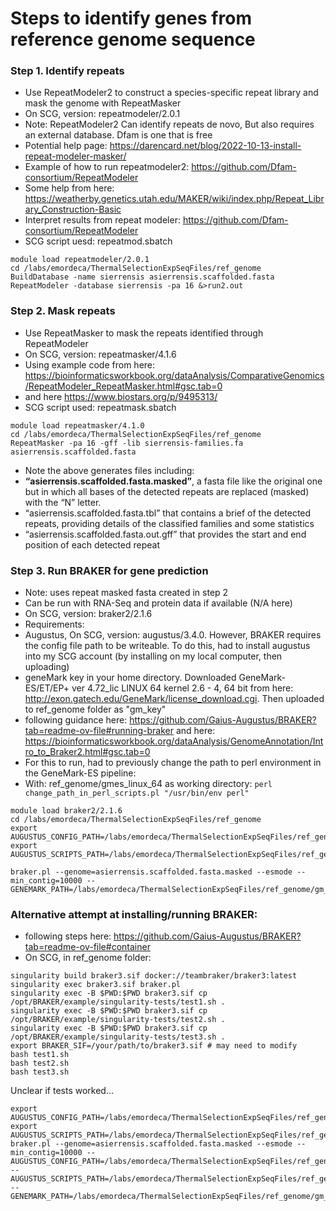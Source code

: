 # Steps to identify genes from reference genome sequence 

### Step 1. Identify repeats
- Use RepeatModeler2 to construct a species-specific repeat library and mask the genome with RepeatMasker
- On SCG, version: repeatmodeler/2.0.1
- Note: RepeatModeler2 Can identify repeats de novo, But also requires an external database. Dfam is one that is free
- Potential help page: https://darencard.net/blog/2022-10-13-install-repeat-modeler-masker/
- Example of how to run repeatmodeler2: https://github.com/Dfam-consortium/RepeatModeler
- Some help from here: https://weatherby.genetics.utah.edu/MAKER/wiki/index.php/Repeat_Library_Construction-Basic
- Interpret results from repeat modeler: https://github.com/Dfam-consortium/RepeatModeler
- SCG script uesd: repeatmod.sbatch

```
module load repeatmodeler/2.0.1
cd /labs/emordeca/ThermalSelectionExpSeqFiles/ref_genome
BuildDatabase -name sierrensis asierrensis.scaffolded.fasta
RepeatModeler -database sierrensis -pa 16 &>run2.out
```


### Step 2. Mask repeats
- Use RepeatMasker to mask the repeats identified through RepeatModeler
- On SCG, version: repeatmasker/4.1.6
- Using example code from here: https://bioinformaticsworkbook.org/dataAnalysis/ComparativeGenomics/RepeatModeler_RepeatMasker.html#gsc.tab=0
- and here https://www.biostars.org/p/9495313/ 
- SCG script used: repeatmask.sbatch
  
```
module load repeatmasker/4.1.0
cd /labs/emordeca/ThermalSelectionExpSeqFiles/ref_genome
RepeatMasker -pa 16 -gff -lib sierrensis-families.fa asierrensis.scaffolded.fasta
```

- Note the above generates files including:
- **“asierrensis.scaffolded.fasta.masked”**, a fasta file like the original one but in which all bases of the detected repeats are replaced (masked) with the “N” letter.
- “asierrensis.scaffolded.fasta.tbl” that contains a brief of the detected repeats, providing details of the classified families and some statistics
- “asierrensis.scaffolded.fasta.out.gff” that provides the start and end position of each detected repeat

### Step 3. Run BRAKER for gene prediction 
- Note: uses repeat masked fasta created in step 2
- Can be run with RNA-Seq and protein data if available (N/A here)
- On SCG, version: braker2/2.1.6
- Requirements:
- Augustus, On SCG, version: augustus/3.4.0. However, BRAKER requires the config file path to be writeable. To do this, had to install augustus into my SCG account (by installing on my local computer, then uploading)
- geneMark key in your home directory. Downloaded GeneMark-ES/ET/EP+ ver 4.72_lic  LINUX 64 kernel 2.6 - 4, 64 bit from here: http://exon.gatech.edu/GeneMark/license_download.cgi. Then uploaded to ref_genome folder as "gm_key"
- following guidance here: https://github.com/Gaius-Augustus/BRAKER?tab=readme-ov-file#running-braker and here: https://bioinformaticsworkbook.org/dataAnalysis/GenomeAnnotation/Intro_to_Braker2.html#gsc.tab=0
- For this to run, had to previously change the path to perl environment in the GeneMark-ES pipeline:
- With: ref_genome/gmes_linux_64 as working directory:
```perl change_path_in_perl_scripts.pl "/usr/bin/env perl"```

```
module load braker2/2.1.6
cd /labs/emordeca/ThermalSelectionExpSeqFiles/ref_genome
export AUGUSTUS_CONFIG_PATH=/labs/emordeca/ThermalSelectionExpSeqFiles/ref_genome/Augustus/config
export AUGUSTUS_SCRIPTS_PATH=/labs/emordeca/ThermalSelectionExpSeqFiles/ref_genome/Augustus/scripts

braker.pl --genome=asierrensis.scaffolded.fasta.masked --esmode --min_contig=10000 --GENEMARK_PATH=/labs/emordeca/ThermalSelectionExpSeqFiles/ref_genome/gm_linux_64/gmes_petap/
```

### Alternative attempt at installing/running BRAKER: 
- following steps here: https://github.com/Gaius-Augustus/BRAKER?tab=readme-ov-file#container
- On SCG, in ref_genome folder:
```
singularity build braker3.sif docker://teambraker/braker3:latest
singularity exec braker3.sif braker.pl
singularity exec -B $PWD:$PWD braker3.sif cp /opt/BRAKER/example/singularity-tests/test1.sh .
singularity exec -B $PWD:$PWD braker3.sif cp /opt/BRAKER/example/singularity-tests/test2.sh .
singularity exec -B $PWD:$PWD braker3.sif cp /opt/BRAKER/example/singularity-tests/test3.sh .
export BRAKER_SIF=/your/path/to/braker3.sif # may need to modify
bash test1.sh
bash test2.sh
bash test3.sh
```

Unclear if tests worked...
```
export AUGUSTUS_CONFIG_PATH=/labs/emordeca/ThermalSelectionExpSeqFiles/ref_genome/Augustus/config
export AUGUSTUS_SCRIPTS_PATH=/labs/emordeca/ThermalSelectionExpSeqFiles/ref_genome/Augustus/scripts
braker.pl --genome=asierrensis.scaffolded.fasta.masked --esmode --min_contig=10000 --AUGUSTUS_CONFIG_PATH=/labs/emordeca/ThermalSelectionExpSeqFiles/ref_genome/Augustus/config --AUGUSTUS_SCRIPTS_PATH=/labs/emordeca/ThermalSelectionExpSeqFiles/ref_genome/Augustus/scripts --GENEMARK_PATH=/labs/emordeca/ThermalSelectionExpSeqFiles/ref_genome/gm_linux_64/gmes_petap/
```

